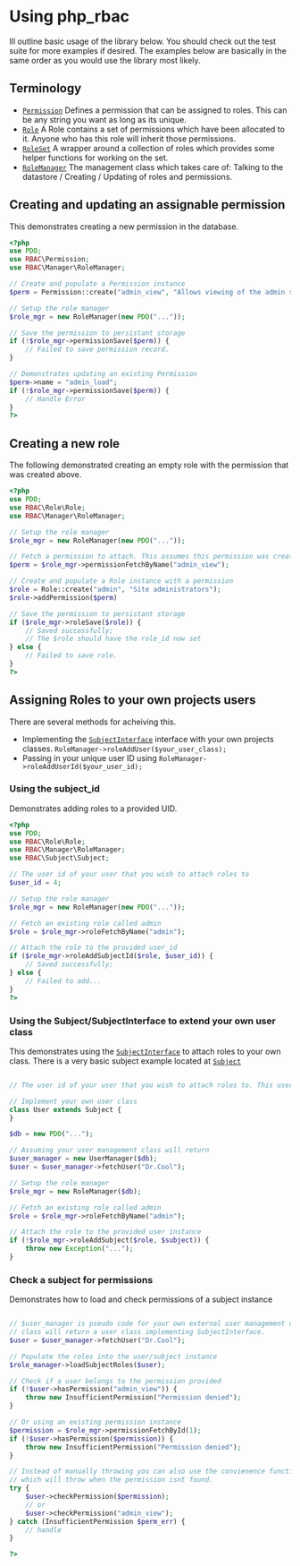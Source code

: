 # Using php_rbac


Ill outline basic usage of the library below. You should check out the test suite for more
examples if desired. The examples below are basically in the same order as you would use the
library most likely.

## Terminology

- [`Permission`](https://github.com/leighmacdonald/php_rbac/blob/master/src/RBAC/Role/Permission.php) Defines a
 permission that can be assigned to roles. This can be any string you want as long as its unique.
- [`Role`](https://github.com/leighmacdonald/php_rbac/blob/master/src/RBAC/Role/Role.php) A Role contains a set of
 permissions which have been allocated to it. Anyone who has this role will inherit those permissions.
- [`RoleSet`](https://github.com/leighmacdonald/php_rbac/blob/master/src/RBAC/Role/RoleSet.php) A wrapper around
 a collection of roles which provides some helper functions for working on the set.
- [`RoleManager`](https://github.com/leighmacdonald/php_rbac/blob/master/src/RBAC/Manager/RoleManager.php) The
 management class which takes care of: Talking to the datastore / Creating / Updating of roles and permissions.

## Creating and updating an assignable permission

This demonstrates creating a new permission in the database.

```php
<?php
use PDO;
use RBAC\Permission;
use RBAC\Manager\RoleManager;

// Create and populate a Permission instance
$perm = Permission::create("admin_view", "Allows viewing of the admin section");

// Setup the role manager
$role_mgr = new RoleManager(new PDO("..."));

// Save the permission to persistant storage
if (!$role_mgr->permissionSave($perm)) {
    // Failed to save permission record.
}

// Demonstrates updating an existing Permission
$perm->name = "admin_load";
if (!$role_mgr->permissionSave($perm)) {
    // Handle Error
}
?>
```

## Creating a new role

The following demonstrated creating an empty role with the permission that was created above.

```php
<?php
use PDO;
use RBAC\Role\Role;
use RBAC\Manager\RoleManager;

// Setup the role manager
$role_mgr = new RoleManager(new PDO("..."));

// Fetch a permission to attach. This assumes this permission was created earlier successfully.
$perm = $role_mgr->permissionFetchByName("admin_view");

// Create and populate a Role instance with a permission
$role = Role::create("admin", "Site administrators");
$role->addPermission($perm)

// Save the permission to persistant storage
if ($role_mgr->roleSave($role)) {
    // Saved successfully;
    // The $role should have the role_id now set
} else {
    // Failed to save role.
}
?>
```

## Assigning Roles to your own projects users

There are several methods for acheiving this.

- Implementing the [`SubjectInterface`](https://github.com/leighmacdonald/php_rbac/blob/master/src/RBAC/Subject/SubjectInterface.php)
 interface with your own projects classes. `RoleManager->roleAddUser($your_user_class);`
- Passing in your unique user ID using `RoleManager->roleAddUserId($your_user_id);`

### Using the subject_id

Demonstrates adding roles to a provided UID.

```php
<?php
use PDO;
use RBAC\Role\Role;
use RBAC\Manager\RoleManager;
use RBAC\Subject\Subject;

// The user id of your user that you wish to attach roles to
$user_id = 4;

// Setup the role manager
$role_mgr = new RoleManager(new PDO("..."));

// Fetch an existing role called admin
$role = $role_mgr->roleFetchByName("admin");

// Attach the role to the provided user_id
if ($role_mgr->roleAddSubjectId($role, $user_id)) {
    // Saved successfully;
} else {
    // Failed to add...
}
?>
```

### Using the Subject/SubjectInterface to extend your own user class

This demonstrates using the [`SubjectInterface`](https://github.com/leighmacdonald/php_rbac/blob/master/src/RBAC/Subject/SubjectInterface.php)
to attach roles to your own class. There is a very basic subject example located at
[`Subject`](https://github.com/leighmacdonald/php_rbac/blob/master/src/RBAC/Subject/Subject.php)

```php

// The user id of your user that you wish to attach roles to. This user_id should be setup by your own user management system.

// Implement your own user class
class User extends Subject {
}

$db = new PDO("...");

// Assuming your user management class will return
$user_manager = new UserManager($db);
$user = $user_manager->fetchUser("Dr.Cool");

// Setup the role manager
$role_mgr = new RoleManager($db);

// Fetch an existing role called admin
$role = $role_mgr->roleFetchByName("admin");

// Attach the role to the provided user instance
if (!$role_mgr->roleAddSubject($role, $subject)) {
    throw new Exception("...");
}
```

### Check a subject for permissions

Demonstrates how to load and check permissions of a subject instance

```php

// $user_manager is pseudo code for your own external user management class. Its assumed that your
// class will return a user class implementing SubjectInterface.
$user = $user_manager->fetchUser("Dr.Cool");

// Populate the roles into the user/subject instance
$role_manager->loadSubjectRoles($user);

// Check if a user belongs to the permission provided
if (!$user->hasPermission("admin_view")) {
    throw new InsufficientPermission("Permission denied");
}

// Or using an existing permission instance
$permission = $role_mgr->permissionFetchById(1);
if (!$user->hasPermission($permission)) {
    throw new InsufficientPermission("Permission denied");
}

// Instead of manually throwing you can also use the convienence function provided in the Subject class
// which will throw when the permission isnt found.
try {
    $user->checkPermission($permission);
    // or
    $user->checkPermission("admin_view");
} catch (InsufficientPermission $perm_err) {
    // handle
}

?>
```

